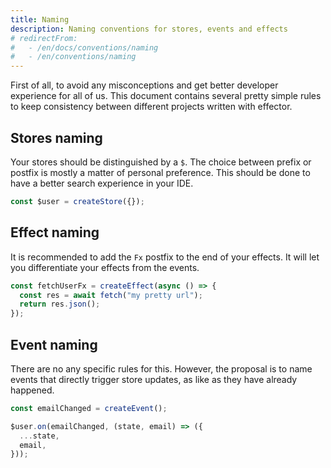 ```yaml
---
title: Naming
description: Naming conventions for stores, events and effects
# redirectFrom:
#   - /en/docs/conventions/naming
#   - /en/conventions/naming
---
```


First of all, to avoid any misconceptions and get better developer experience for all of us. This document contains several pretty simple rules to keep consistency between different projects written with effector.

## Stores naming

Your stores should be distinguished by a `$`. The choice between prefix or postfix is mostly a matter of personal preference. This should be done to have a better search experience in your IDE.

```js
const $user = createStore({});
```

## Effect naming

It is recommended to add the `Fx` postfix to the end of your effects. It will let you differentiate your effects from the events.

```js
const fetchUserFx = createEffect(async () => {
  const res = await fetch("my pretty url");
  return res.json();
});
```

## Event naming

There are no any specific rules for this. However, the proposal is to name events that directly trigger store updates, as like as they have already happened.

```js
const emailChanged = createEvent();

$user.on(emailChanged, (state, email) => ({
  ...state,
  email,
}));
```
